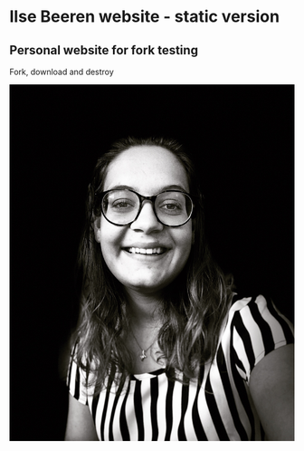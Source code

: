 # Ilse Beeren website - static version
## Personal website for fork testing

Fork, download and destroy

![foto van mijzelf](AB2438F2-F947-4EEF-8234-497FE38A2C80.JPG)
